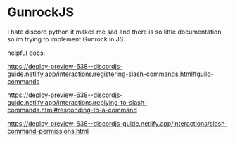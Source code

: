 # GunrockJS

I hate discord python it makes me sad and there is so little documentation so im trying to implement Gunrock in JS.

helpful docs:

https://deploy-preview-638--discordjs-guide.netlify.app/interactions/registering-slash-commands.html#guild-commands

https://deploy-preview-638--discordjs-guide.netlify.app/interactions/replying-to-slash-commands.html#responding-to-a-command

https://deploy-preview-638--discordjs-guide.netlify.app/interactions/slash-command-permissions.html